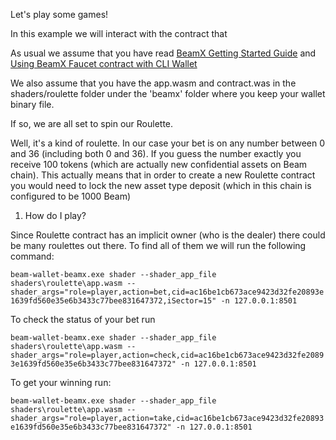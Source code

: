 Let's play some games!

In this example we will interact with the contract that 

As usual we assume that you have read [BeamX Getting Started Guide](https://github.com/BeamMW/beam/wiki/BeamX-Getting-Started) and [Using BeamX Faucet contract with CLI Wallet](https://github.com/BeamMW/beam/wiki/Using-BeamX-Faucet-contract-with-CLI-Wallet)

We also assume that you have the app.wasm and contract.was in the shaders/roulette folder under the 'beamx' folder where you keep your wallet binary file.

If so, we are all set to spin our Roulette.

Well, it's a kind of roulette. In our case your bet is on any number between 0 and 36 (including both 0 and 36). If you guess the number exactly you receive 100 tokens (which are actually new confidential assets on Beam chain). This actually means that in order to create a new Roulette contract you would need to lock the new asset type deposit (which in this chain is configured to be 1000 Beam)

1. How do I play?

Since Roulette contract has an implicit owner (who is the dealer) there could be many roulettes out there. To find all of them we will run the following command:

`beam-wallet-beamx.exe shader --shader_app_file shaders\roulette\app.wasm --shader_args="role=player,action=bet,cid=ac16be1cb673ace9423d32fe20893e1639fd560e35e6b3433c77bee831647372,iSector=15" -n 127.0.0.1:8501`

To check the status of your bet run

`beam-wallet-beamx.exe shader --shader_app_file shaders\roulette\app.wasm --shader_args="role=player,action=check,cid=ac16be1cb673ace9423d32fe20893e1639fd560e35e6b3433c77bee831647372" -n 127.0.0.1:8501`

To get your winning run:

`beam-wallet-beamx.exe shader --shader_app_file shaders\roulette\app.wasm --shader_args="role=player,action=take,cid=ac16be1cb673ace9423d32fe20893e1639fd560e35e6b3433c77bee831647372" -n 127.0.0.1:8501`



